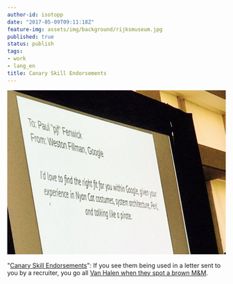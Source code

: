 ```yaml
---
author-id: isotopp
date: "2017-05-09T09:11:18Z"
feature-img: assets/img/background/rijksmuseum.jpg
published: true
status: publish
tags:
- work
- lang_en
title: Canary Skill Endorsements
---
```

[![](/uploads/2017/05/canary-skill-endorsements-1024x768.jpg)](https://twitter.com/iantien/status/861248220428738560/photo/1)

"[Canary Skill Endorsements](https://twitter.com/iantien/status/861248220428738560/photo/1)":
If you see them being used in a letter sent to you by a recruiter, you go
all [Van Halen when they spot a brown M&M](http://www.snopes.com/music/artists/vanhalen.asp).
